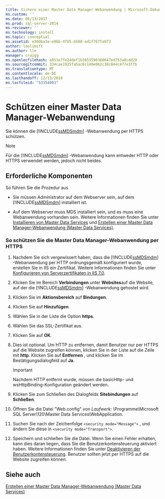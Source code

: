 ```yaml
---
title: Sichern einer Master Data Manager-Webanwendung | Microsoft-Dokumentation
ms.custom: ''
ms.date: 06/13/2017
ms.prod: sql-server-2014
ms.reviewer: ''
ms.technology: install
ms.topic: conceptual
ms.assetid: e360ba3a-e96b-4f85-b588-ed1f767fa973
author: leolimsft
ms.author: lle
manager: craigg
ms.openlocfilehash: a851e7fe24def1b3853590360047ed753a8cdd20
ms.sourcegitcommit: 334cae1925fa5ac6c140e0b2c38c844c477e3ffb
ms.translationtype: MT
ms.contentlocale: de-DE
ms.lasthandoff: 12/13/2018
ms.locfileid: "53354093"
---
```

# <a name="secure-a-master-data-manager-web-application"></a>Schützen einer Master Data Manager-Webanwendung
  Sie können die [!INCLUDE[ssMDSmdm](../../includes/ssmdsmdm-md.md)] -Webanwendung per HTTPS schützen.  
  
> [!NOTE]  
>  Für die [!INCLUDE[ssMDSmdm](../../includes/ssmdsmdm-md.md)] -Webanwendung kann entweder HTTP oder HTTPS verwendet werden, jedoch nicht beides.  
  
## <a name="prerequisites"></a>Erforderliche Komponenten  
 So führen Sie die Prozedur aus  
  
-   Sie müssen Administrator auf dem Webserver sein, auf dem [!INCLUDE[ssMDSmdm](../../includes/ssmdsmdm-md.md)] installiert ist.  
  
-   Auf dem Webserver muss MDS installiert sein, und es muss eine Webanwendung vorhanden sein. Weitere Informationen finden Sie unter [Installieren von Master Data Services](install-master-data-services.md) und [Erstellen einer Master Data Manager-Webanwendung &#40;Master Data Services&#41;](create-a-master-data-manager-web-application-master-data-services.md).  
  
### <a name="to-secure-the-master-data-manager-web-application-with-https"></a>So schützen Sie die Master Data Manager-Webanwendung per HTTPS  
  
1.  Nachdem Sie sich vergewissert haben, dass die [!INCLUDE[ssMDSmdm](../../includes/ssmdsmdm-md.md)] -Webanwendung per HTTP ordnungsgemäß konfiguriert wurde, erstellen Sie in IIS ein Zertifikat. Weitere Informationen finden Sie unter [Konfigurieren von Serverzertifikaten in IIS 7.0](https://technet.microsoft.com/library/cc732230\(WS.10\).aspx).  
  
2.  Klicken Sie im Bereich **Verbindungen** unter **Websites**auf die Website, auf der die [!INCLUDE[ssMDSmdm](../../includes/ssmdsmdm-md.md)] -Webanwendung gehostet wird.  
  
3.  Klicken Sie im **Aktionsbereich** auf **Bindungen**.  
  
4.  Klicken Sie auf **Hinzufügen**.  
  
5.  Wählen Sie in der Liste die Option **https**.  
  
6.  Wählen Sie das SSL-Zertifikat aus.  
  
7.  Klicken Sie auf **OK**.  
  
8.  Dies ist optional. Um HTTP zu entfernen, damit Benutzer nur per HTTPS auf die Website zugreifen können, klicken Sie in der Liste auf die Zeile mit **http**. Klicken Sie auf **Entfernen** , und klicken Sie im Bestätigungsdialogfeld auf **Ja**.  
  
    > [!IMPORTANT]  
    >  Nachdem HTTP entfernt wurde, müssen die basicHttp- und wsHttpBinding-Konfiguration geändert werden.  
  
9. Klicken Sie zum Schließen des Dialogfelds **Sitebindungen** auf **Schließen**.  
  
10. Öffnen Sie die Datei "Web.config" von *Laufwerk*: \Programme\Microsoft SQL Server\120\Master Data Services\WebApplication.  
  
11. Suchen Sie nach der Zeichenfolge `<security mode="Message">` , und ändern Sie diese in `<security mode="Transport">`.  
  
12. Speichern und schließen Sie die Datei. Wenn Sie einen Fehler erhalten, kann dies daran liegen, dass Sie die Benutzerkontensteuerung aktiviert haben. Weitere Informationen finden Sie unter [Deaktivieren der Benutzerkontensteuerung](https://technet.microsoft.com/library/cc709691\(WS.10\).aspx). Benutzer sollten jetzt per HTTPS auf die Website zugreifen können.  
  
## <a name="see-also"></a>Siehe auch  
 [Erstellen einer Master Data Manager-Webanwendung &#40;Master Data Services&#41;](create-a-master-data-manager-web-application-master-data-services.md)  
  
  
